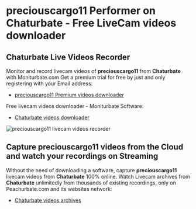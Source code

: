 # preciouscargo11 Performer on Chaturbate - Free LiveCam videos downloader

## Chaturbate Live Videos Recorder

Monitor and record livecam videos of **preciouscargo11** from **Chaturbate** with Moniturbate.com
Get a premium trial for free by just and only registering with your Email address:
* [preciouscargo11 Premium videos downloader](https://moniturbate.com/request-demo-licence-key.html)

Free livecam videos downloader - Moniturbate Software:
* [Chaturbate videos downloader](https://moniturbate.com/moniturbate-download-software.html)

![preciouscargo11 livecam videos recorder](https://peachurnet.com/templates/moniturbate-software.png)


## Capture preciouscargo11 videos from the Cloud and watch your recordings on Streaming

Without the need of downloading a software, capture **preciouscargo11** livecam videos from **Chaturbate** 100% online.
Watch Livecam archives from **Chaturbate** unlimitedly from thousands of existing recordings, only on Peachurbate.com and its websites network:
* [Chaturbate videos archives](https://peachurnet.com/)
